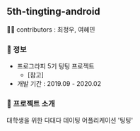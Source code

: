 ## 5th-tingting-android

🧑‍💻 contributors : 최정우, 여혜민  

### 📄 정보  
- 프로그라피 5기 팅팅 프로젝트  
  + [참고] 
- 개발 기간 : 2019.09 - 2020.02  

### 📍 프로젝트 소개  
대학생을 위한 다대다 데이팅 어플리케이션 '팅팅'  
